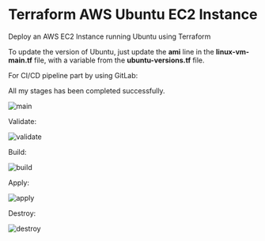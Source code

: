 # Terraform AWS Ubuntu EC2 Instance

Deploy an AWS EC2 Instance running Ubuntu using Terraform

To update the version of Ubuntu, just update the **ami** line in the **linux-vm-main.tf** file, with a variable from the **ubuntu-versions.tf** file.


For CI/CD pipeline part by using GitLab:

All my stages has been completed successfully.


![main](https://user-images.githubusercontent.com/77083678/165465596-b65152f1-241b-4d55-b74c-d241e3c3cab6.PNG)


Validate:

![validate](https://user-images.githubusercontent.com/77083678/165465627-5ce6efd6-9f65-4925-877c-58f7608db9ca.PNG)


Build:

![build](https://user-images.githubusercontent.com/77083678/165465657-048f5c1a-15b3-4235-946b-7f21b1cf447c.PNG)


Apply:

![apply](https://user-images.githubusercontent.com/77083678/165465689-95b598ec-4018-4547-8646-35d764bb4b76.PNG)


Destroy:

![destroy](https://user-images.githubusercontent.com/77083678/165465722-59841e93-1148-4166-80e4-559cab9550b0.PNG)
